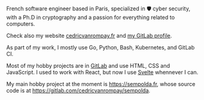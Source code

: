 French software engineer based in Paris, specialized in 🛡️ cyber security, with a Ph.D in cryptography and a passion for everything related to computers.

Check also my website [cedricvanrompay.fr](https://cedricvanrompay.fr/) and [my GitLab profile](https://gitlab.com/cedricvanrompay).

As part of my work, I mostly use Go, Python, Bash, Kubernetes, and GitLab CI.

Most of my hobby projects are in [GitLab](https://gitlab.com/cedricvanrompay) and use HTML, CSS and JavaScript. I used to work with React, but now I use [Svelte](https://svelte.dev/) whennever I can.

My main hobby project at the moment is https://sempolda.fr, whose source code is at https://gitlab.com/cedricvanrompay/sempolda.
